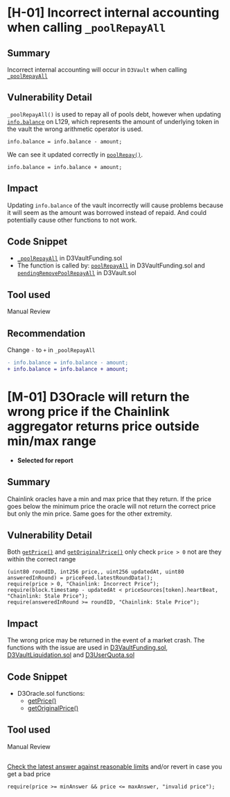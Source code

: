 # [H-01] Incorrect internal accounting when calling `_poolRepayAll`

## Summary

Incorrect internal accounting will occur in `D3Vault` when calling [`_poolRepayAll`](https://github.com/sherlock-audit/2023-06-dodo/blob/main/new-dodo-v3/contracts/DODOV3MM/D3Vault/D3VaultFunding.sol#L117)

## Vulnerability Detail

`_poolRepayAll()` is used to repay all of pools debt, however when updating [`info.balance`](https://github.com/sherlock-audit/2023-06-dodo/blob/main/new-dodo-v3/contracts/DODOV3MM/D3Vault/D3VaultFunding.sol#L129) on L129, which represents the amount of underlying token in the vault the wrong arithmetic operator is used.

```solidity
info.balance = info.balance - amount;
```

We can see it updated correctly in [`poolRepay()`](https://github.com/sherlock-audit/2023-06-dodo/blob/main/new-dodo-v3/contracts/DODOV3MM/D3Vault/D3VaultFunding.sol#L107).

```solidity
info.balance = info.balance + amount;
```

## Impact

Updating `info.balance` of the vault incorrectly will cause problems because it will seem as the amount was borrowed instead of repaid. And could potentially cause other functions to not work.

## Code Snippet

- [`_poolRepayAll`](https://github.com/sherlock-audit/2023-06-dodo/blob/main/new-dodo-v3/contracts/DODOV3MM/D3Vault/D3VaultFunding.sol#L129) in D3VaultFunding.sol
- The function is called by: [`poolRepayAll`](https://github.com/sherlock-audit/2023-06-dodo/blob/main/new-dodo-v3/contracts/DODOV3MM/D3Vault/D3VaultFunding.sol#L113) in D3VaultFunding.sol and [`pendingRemovePoolRepayAll`](https://github.com/sherlock-audit/2023-06-dodo/blob/main/new-dodo-v3/contracts/DODOV3MM/D3Vault/D3Vault.sol#L56) in D3Vault.sol

## Tool used

Manual Review

## Recommendation

Change `-` to `+` in `_poolRepayAll`
```diff
- info.balance = info.balance - amount;
+ info.balance = info.balance + amount;
```

# [M-01] D3Oracle will return the wrong price if the Chainlink aggregator returns price outside min/max range

- **Selected for report**

## Summary

Chainlink oracles have a min and max price that they return. If the price goes below the minimum price the oracle will not return the correct price but only the min price. Same goes for the other extremity.

## Vulnerability Detail

Both [`getPrice()`](https://github.com/sherlock-audit/2023-06-dodo/blob/main/new-dodo-v3/contracts/DODOV3MM/periphery/D3Oracle.sol#L48-L56) and [`getOriginalPrice()`](https://github.com/sherlock-audit/2023-06-dodo/blob/main/new-dodo-v3/contracts/DODOV3MM/periphery/D3Oracle.sol#L58-L67) only check `price > 0` not are they within the correct range

```solidity
(uint80 roundID, int256 price,, uint256 updatedAt, uint80 answeredInRound) = priceFeed.latestRoundData();
require(price > 0, "Chainlink: Incorrect Price");
require(block.timestamp - updatedAt < priceSources[token].heartBeat, "Chainlink: Stale Price");
require(answeredInRound >= roundID, "Chainlink: Stale Price");
```

## Impact

The wrong price may be returned in the event of a market crash.
The functions with the issue are used in [D3VaultFunding.sol](https://github.com/sherlock-audit/2023-06-dodo/blob/main/new-dodo-v3/contracts/DODOV3MM/D3Vault/D3VaultFunding.sol), [D3VaultLiquidation.sol](https://github.com/sherlock-audit/2023-06-dodo/blob/main/new-dodo-v3/contracts/DODOV3MM/D3Vault/D3VaultLiquidation.sol) and [D3UserQuota.sol](https://github.com/sherlock-audit/2023-06-dodo/blob/main/new-dodo-v3/contracts/DODOV3MM/D3Vault/periphery/D3UserQuota.sol)

## Code Snippet

- D3Oracle.sol functions:
  - [getPrice()](https://github.com/sherlock-audit/2023-06-dodo/blob/main/new-dodo-v3/contracts/DODOV3MM/periphery/D3Oracle.sol#L48-L56)
  - [getOriginalPrice()](https://github.com/sherlock-audit/2023-06-dodo/blob/main/new-dodo-v3/contracts/DODOV3MM/periphery/D3Oracle.sol#L58-L67)

## Tool used

Manual Review

## 

[Check the latest answer against reasonable limits](https://docs.chain.link/data-feeds#check-the-latest-answer-against-reasonable-limits) and/or revert in case you get a bad price

```solidity
require(price >= minAnswer && price <= maxAnswer, "invalid price");
```